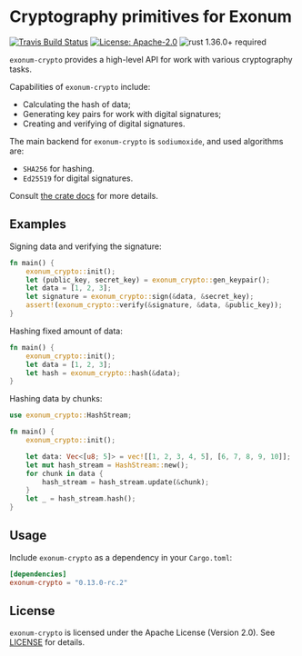 # Cryptography primitives for Exonum

[![Travis Build Status](https://img.shields.io/travis/exonum/exonum/master.svg?label=Linux%20Build)](https://travis-ci.com/exonum/exonum)
[![License: Apache-2.0](https://img.shields.io/github/license/exonum/exonum.svg)](https://github.com/exonum/exonum/blob/master/LICENSE)
![rust 1.36.0+ required](https://img.shields.io/badge/rust-1.36.0+-blue.svg?label=Required%20Rust)

`exonum-crypto` provides a high-level API for work with various cryptography tasks.

Capabilities of `exonum-crypto` include:

- Calculating the hash of data;
- Generating key pairs for work with digital signatures;
- Creating and verifying of digital signatures.

The main backend for `exonum-crypto` is `sodiumoxide`, and used algorithms are:

- `SHA256` for hashing.
- `Ed25519` for digital signatures.

Consult [the crate docs](https://docs.rs/exonum-crypto) for more details.

## Examples

Signing data and verifying the signature:

```rust
fn main() {
    exonum_crypto::init();
    let (public_key, secret_key) = exonum_crypto::gen_keypair();
    let data = [1, 2, 3];
    let signature = exonum_crypto::sign(&data, &secret_key);
    assert!(exonum_crypto::verify(&signature, &data, &public_key));
}
```

Hashing fixed amount of data:

```rust
fn main() {
    exonum_crypto::init();
    let data = [1, 2, 3];
    let hash = exonum_crypto::hash(&data);
}
```

Hashing data by chunks:

```rust
use exonum_crypto::HashStream;

fn main() {
    exonum_crypto::init();

    let data: Vec<[u8; 5]> = vec![[1, 2, 3, 4, 5], [6, 7, 8, 9, 10]];
    let mut hash_stream = HashStream::new();
    for chunk in data {
        hash_stream = hash_stream.update(&chunk);
    }
    let _ = hash_stream.hash();
}
```

## Usage

Include `exonum-crypto` as a dependency in your `Cargo.toml`:

```toml
[dependencies]
exonum-crypto = "0.13.0-rc.2"
```

## License

`exonum-crypto` is licensed under the Apache License (Version 2.0).
See [LICENSE](LICENSE) for details.
